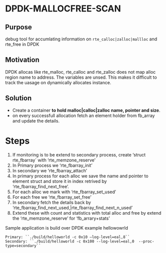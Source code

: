 # DPDK-MALLOCFREE-SCAN

## Purpose
debug tool for accumlating information on `rte_calloc|zalloc|mallloc` and rte_free in DPDK

## Motivation
DPDK allocas like rte_malloc, rte_calloc and rte_zalloc does not map alloc region name to address. The variables are unsed. This makes it difficult to track the uasage on dynamically allocates instance. 

## Solution
- Create a container **to hold malloc|calloc|zalloc name, pointer and size**.
- on every successfull allocation fetch an element holder from fb_array and update the details.

# Steps
1.	If monitoring is to be extend to secondary process, create ‘struct rte_fbarray´ with ‘rte_memzone_reserve'
2.	In Primary process we ‘rte_fbarray_init’
3.	In secondary we ‘rte_fbarray_attach’
4.	In primary process for each alloc we save the name and pointer to element struct and store it in index retrived by ‘rte_fbarray_find_next_free’.
5.	For each alloc we mark with ‘rte_fbarray_set_used’
6.	For each free we ‘rte_fbarray_set_free’
7.	In secondary fetch the details back by ‘rte_fbarray_find_next_used,|rte_fbarray_find_next_n_used’
8.	Extend these with count and statistics with total alloc and free by extend the ‘rte_memzone_reserve’ for ‘fb_arrary+stats’

Sample application is build over DPDK example hellowowrld
```
Primary: ``./build/helloworld -c 0x10 –log-level=eal,8``
Secondary: ``./build/helloworld -c 0x100 --log-level=eal,0  --proc-type=secondary``
```

